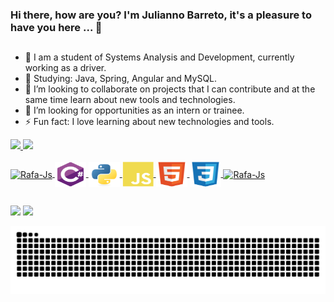 ### Hi there, how are you? I'm Julianno Barreto, it's a pleasure to have you here ... 🤗
##

- 🔭 I am a student of Systems Analysis and Development, currently working as a driver.
- 🌱 Studying: Java, Spring, Angular and MySQL.
- 👯 I’m looking to collaborate on projects that I can contribute and at the same time learn about new tools and technologies.
- 🤔 I’m looking for opportunities as an intern or trainee.
- ⚡ Fun fact: I love learning about new technologies and tools.

<div>
  <a href="https://github.com/juliannobarreto">
  <img height="180em" src="https://github-readme-stats.vercel.app/api?username=juliannobarreto&show_icons=false&theme=dark&include_all_commits=true&count_private=true"/>
  <img height="180em" src="https://github-readme-stats.vercel.app/api/top-langs/?username=juliannobarreto&layout=compact&langs_count=7&theme=dark"/>
</div>
  
<div style="display: inline_block"><br>
  <img align="center" alt="Rafa-Js" height="40" width="50" src= "https://cdn.jsdelivr.net/gh/devicons/devicon/icons/java/java-original.svg">
  <img align="center" alt="Rafa-Csharp" height="40" width="50" src= "https://raw.githubusercontent.com/devicons/devicon/master/icons/csharp/csharp-original.svg">  
  <img align="center" alt="Rafa-Js" height="40" width="50" src= "https://raw.githubusercontent.com/devicons/devicon/master/icons/python/python-original.svg">
  <img align="center" alt="Rafa-Js" height="40" width="50" src= "https://raw.githubusercontent.com/devicons/devicon/master/icons/javascript/javascript-plain.svg">
  <img align="center" alt="Rafa-HTML" height="40" width="50" src= "https://raw.githubusercontent.com/devicons/devicon/master/icons/html5/html5-original.svg">
  <img align="center" alt="Rafa-CSS" height="40" width="50" src= "https://raw.githubusercontent.com/devicons/devicon/master/icons/css3/css3-original.svg">
  <img align="center" alt="Rafa-Js" height="40" width="50" src= "https://cdn.jsdelivr.net/gh/devicons/devicon/icons/mysql/mysql-original-wordmark.svg">         
</div> 
        
##   
    
<div> 
  <a href="mailto:juliannobarreto@gmail.com"><img src="https://img.shields.io/badge/-Gmail-%23333?style=for-the-badge&logo=gmail&logoColor=red" target="_blank"></a>
  <a href="https://www.linkedin.com/in/juliano-barreto" target="_blank"><img src="https://img.shields.io/badge/-LinkedIn-%230077B5?style=for-the-badge&logo=linkedin&logoColor=white" target="_blank"></a> 
  
 	
  ![Snake animation](https://github.com/juliannobarreto/juliannobarreto/blob/output/github-contribution-grid-snake.svg)
 
</div>
  
